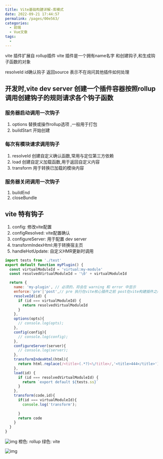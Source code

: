 ```yaml
---
title: Vite基础构建详解-库模式
date: 2022-09-21 17:44:57
permalink: /pages/00e563/
categories:
  - 前端
  - Vue文章
tags:
  - 
---
```


vite 插件扩展自 rollup插件
vite 插件是一个拥有name名字 和创建钩子,和生成钩子函数的对象

resolveId id确认钩子 返回source 表示不在询问其他插件如何处理


## 开发时,vite dev server 创建一个插件容器按照rollup调用创建钩子的规则请求各个钩子函数

### 服务器启动调用一次钩子
1. options 替换或操作rollup选项 ,一般用于打包
2. buildStart 开始创建

### 每次有模块请求调用钩子
1. resolveId 创建自定义确认函数,常用与定位第三方依赖
2. load 创建自定义加载函数,用于返回自定义内容
3. transform 用于转换已加载的模块内容

### 服务器关闭调用一次钩子
1. buildEnd
2. closeBundle


## vite 特有钩子
1. config: 修改vite配置
2. configResolved: vite配置确认
3. configureServer: 用于配置 dev server
4. transformIndexHtml:用于转换宿主页
5. handleHotUpdate: 自定义HMR更新时调用

``` js
import tests from './test'
export default function myPlugin() {
  const virtualModuleId = 'virtual:my-module'
  const resolvedVirtualModuleId = '\0' + virtualModuleId

  return {
    name: 'my-plugin', // 必须的，将会在 warning 和 error 中显示
    enforce:'pre'|'post',// pre 执行在vite核心插件之前 post在vite构建插件之后 不传值默认会在核心插件之后 构建插件之前
    resolveId(id) {
      if (id === virtualModuleId) {
        return resolvedVirtualModuleId
      }
    },
    options(opts){
      // console.log(opts);
    },
    config(config){
      // console.log(config);
    },
    configureServer(server){
      // console.log(server);
    },
    transformIndexHtml(html){
      return html.replace(/<title>(.*?)<\/title>/,'<title>444</title>')
    },
    load(id) {
      if (id === resolvedVirtualModuleId) {
        return `export default ${tests.ss}`
      }
    },
    transform(code,id){
      if(id === virtualModuleId){
        console.log('transform');
        
      }
      return code
    }
  }
}
```
![img](/img/hooks-vite.png)
橙色: rollup 
绿色: vite

![img](/img/hooks-order.png)
